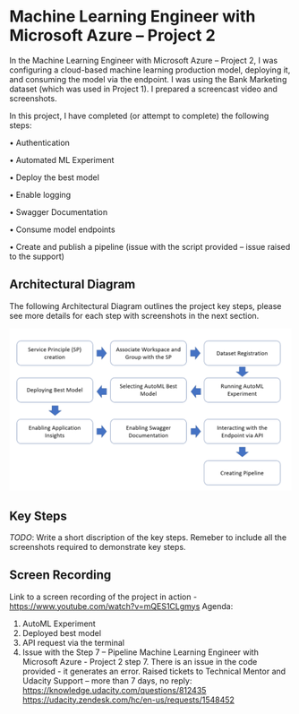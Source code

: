 
# Machine Learning Engineer with Microsoft Azure – Project 2

In the Machine Learning Engineer with Microsoft Azure – Project 2, I was configuring a cloud-based machine learning production model, deploying it, and consuming the model via the endpoint.
I was using the Bank Marketing dataset (which was used in Project 1). I prepared a screencast video and screenshots.

In this project, I have completed (or attempt to complete) the following steps:

•	Authentication

•	Automated ML Experiment

•	Deploy the best model

•	Enable logging

•	Swagger Documentation

•	Consume model endpoints

•	Create and publish a pipeline (issue with the script provided – issue raised to the support)



## Architectural Diagram
The following Architectural Diagram outlines the project key steps, please see more details for each step with screenshots in the next section. 

![Screenshot]( https://github.com/Mnarbekov/Machine-Learning-Engineer-with-Microsoft-Azure-Nanodegree-Program-Project-2/blob/main/Screenshots/00%20-%20Architectural%20Diagram.png)



## Key Steps
*TODO*: Write a short discription of the key steps. Remeber to include all the screenshots required to demonstrate key steps. 



## Screen Recording
Link to a screen recording of the project in action - https://www.youtube.com/watch?v=mQES1CLgmys
Agenda:
1. AutoML Experiment
2. Deployed best model
3. API request via the terminal
4. Issue with the Step 7 – Pipeline 
Machine Learning Engineer with Microsoft Azure - Project 2 step 7. There is an issue in the code provided - it generates an error.
Raised tickets to Technical Mentor and Udacity Support – more than 7 days, no reply:
https://knowledge.udacity.com/questions/812435
https://udacity.zendesk.com/hc/en-us/requests/1548452


